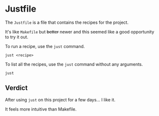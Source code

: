 # Justfile

The `Justfile` is a file that contains the recipes for the project.

It's like `Makefile` but ~~better~~ newer and this seemed like a good opportunity to try it out.

To run a recipe, use the `just` command.

```
just <recipe>
```

To list all the recipes, use the `just` command without any arguments.

```
just
```

## Verdict

After using `just` on this project for a few days... I like it.

It feels more intuitive than Makefile.